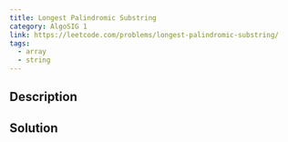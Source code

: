 ```yaml
---
title: Longest Palindromic Substring
category: AlgoSIG 1
link: https://leetcode.com/problems/longest-palindromic-substring/
tags:
  - array
  - string
---
```


## Description

## Solution
